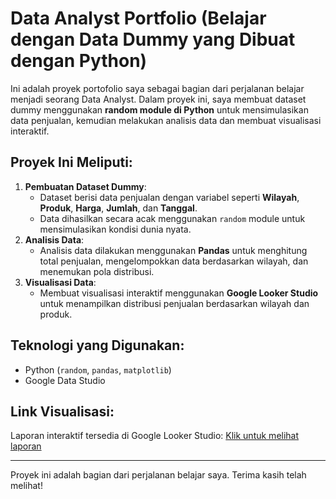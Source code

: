 # Data Analyst Portfolio (Belajar dengan Data Dummy yang Dibuat dengan Python)

Ini adalah proyek portofolio saya sebagai bagian dari perjalanan belajar menjadi seorang Data Analyst. Dalam proyek ini, saya membuat dataset dummy menggunakan **random module di Python** untuk mensimulasikan data penjualan, kemudian melakukan analisis data dan membuat visualisasi interaktif.

## Proyek Ini Meliputi:
1. **Pembuatan Dataset Dummy**:
   - Dataset berisi data penjualan dengan variabel seperti **Wilayah**, **Produk**, **Harga**, **Jumlah**, dan **Tanggal**.
   - Data dihasilkan secara acak menggunakan `random` module untuk mensimulasikan kondisi dunia nyata.
2. **Analisis Data**:
   - Analisis data dilakukan menggunakan **Pandas** untuk menghitung total penjualan, mengelompokkan data berdasarkan wilayah, dan menemukan pola distribusi.
3. **Visualisasi Data**:
   - Membuat visualisasi interaktif menggunakan **Google Looker Studio** untuk menampilkan distribusi penjualan berdasarkan wilayah dan produk.

## Teknologi yang Digunakan:
- Python (`random`, `pandas`, `matplotlib`)
- Google Data Studio

## Link Visualisasi:
Laporan interaktif tersedia di Google Looker Studio:
[Klik untuk melihat laporan](https://lookerstudio.google.com/reporting/afeab22b-9fe8-4b2f-b15d-c305da5ee09a)

---

Proyek ini adalah bagian dari perjalanan belajar saya. Terima kasih telah melihat!

